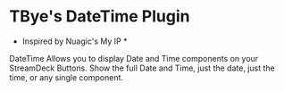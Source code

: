 # TBye's DateTime Plugin
* Inspired by Nuagic's My IP *

DateTime Allows you to display Date and Time components on your StreamDeck Buttons.  Show the full Date and Time, just the date, just the time, or any single component.
